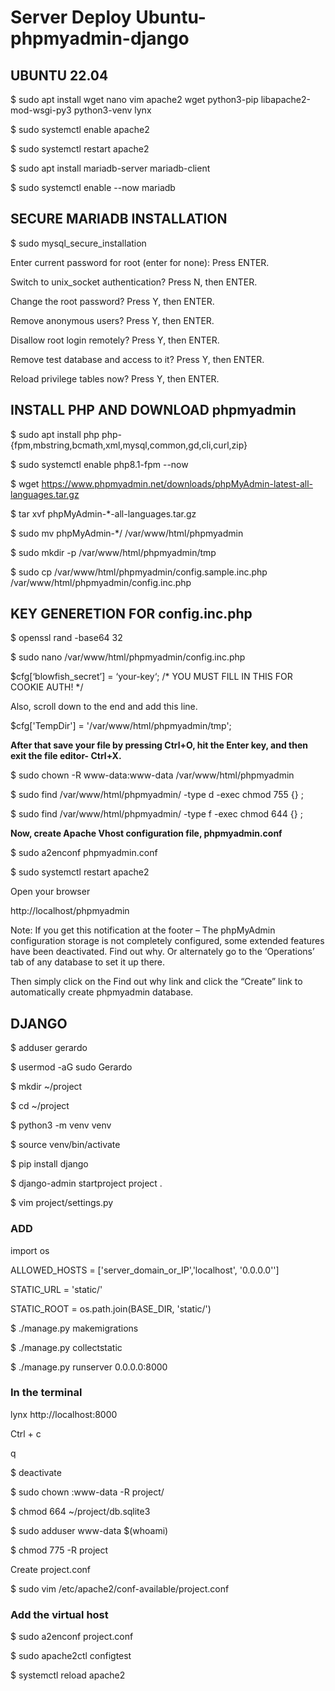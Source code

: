
<h1>Server Deploy Ubuntu-phpmyadmin-django</h1>

<h2>UBUNTU 22.04</h2>

$ sudo apt install wget nano vim apache2 wget python3-pip libapache2-mod-wsgi-py3 python3-venv lynx

$ sudo systemctl enable apache2

$ sudo systemctl restart apache2

$ sudo apt install mariadb-server mariadb-client

$ sudo systemctl enable --now mariadb

<h2>SECURE MARIADB INSTALLATION</h2>

$ sudo mysql_secure_installation

Enter current password for root (enter for none): Press ENTER.

Switch to unix_socket authentication? Press N, then ENTER.

Change the root password? Press Y, then ENTER.

Remove anonymous users? Press Y, then ENTER.

Disallow root login remotely? Press Y, then ENTER.

Remove test database and access to it? Press Y, then ENTER.

Reload privilege tables now? Press Y, then ENTER.

<h2>INSTALL PHP AND DOWNLOAD phpmyadmin</h2>

$ sudo apt install php php-{fpm,mbstring,bcmath,xml,mysql,common,gd,cli,curl,zip}

$ sudo systemctl enable php8.1-fpm --now

$ wget https://www.phpmyadmin.net/downloads/phpMyAdmin-latest-all-languages.tar.gz

$ tar xvf phpMyAdmin-*-all-languages.tar.gz

$ sudo mv phpMyAdmin-*/ /var/www/html/phpmyadmin

$ sudo mkdir -p /var/www/html/phpmyadmin/tmp

$ sudo cp /var/www/html/phpmyadmin/config.sample.inc.php /var/www/html/phpmyadmin/config.inc.php

<h2>KEY GENERETION FOR config.inc.php</h2>

$ openssl rand -base64 32

$ sudo nano /var/www/html/phpmyadmin/config.inc.php

$cfg[‘blowfish_secret’] = ‘your-key‘; /* YOU MUST FILL IN THIS FOR COOKIE AUTH! */


Also, scroll down to the end and add this line.

$cfg['TempDir'] = '/var/www/html/phpmyadmin/tmp';

<b>After that save your file by pressing Ctrl+O, hit the Enter key, and then exit the file editor- Ctrl+X.</b>

$ sudo chown -R www-data:www-data /var/www/html/phpmyadmin

$ sudo find /var/www/html/phpmyadmin/ -type d -exec chmod 755 {} \;

$ sudo find /var/www/html/phpmyadmin/ -type f -exec chmod 644 {} \;

<b>Now, create Apache Vhost configuration file, phpmyadmin.conf</b>

$ sudo a2enconf phpmyadmin.conf

$ sudo systemctl restart apache2

Open your browser

http://localhost/phpmyadmin

Note: If you get this notification at the footer – The phpMyAdmin configuration storage is not completely configured, some extended features have been deactivated. Find out why. Or alternately go to the ‘Operations’ tab of any database to set it up there.

Then simply click on the Find out why link and click the “Create” link to automatically create phpmyadmin database.

<h2>DJANGO</h2>

$ adduser gerardo

$ usermod -aG sudo Gerardo

$ mkdir ~/project

$ cd ~/project

$ python3 -m venv venv

$ source venv/bin/activate

$ pip install django

$ django-admin startproject project .

$ vim project/settings.py

<h3>ADD</h3>

import os

ALLOWED_HOSTS = ['server_domain_or_IP','localhost', '0.0.0.0'']

STATIC_URL = 'static/'

STATIC_ROOT = os.path.join(BASE_DIR, 'static/')

$ ./manage.py makemigrations

$ ./manage.py collectstatic

$ ./manage.py runserver 0.0.0.0:8000

<h3>In the terminal</h3>

lynx http://localhost:8000

Ctrl + c

q

$ deactivate

$ sudo chown :www-data -R project/

$ chmod 664 ~/project/db.sqlite3

$ sudo adduser www-data $(whoami)


$ chmod 775 -R project

Create project.conf

$ sudo vim /etc/apache2/conf-available/project.conf

<h3>Add the virtual host</h3>

$ sudo a2enconf project.conf

$ sudo apache2ctl configtest

$ systemctl reload apache2

